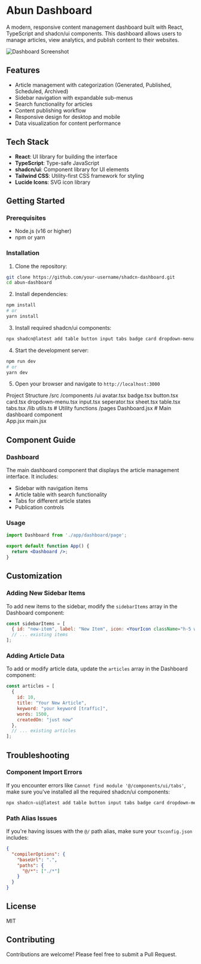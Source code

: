 # Abun Dashboard

A modern, responsive content management dashboard built with React, TypeScript and shadcn/ui components. This dashboard allows users to manage articles, view analytics, and publish content to their websites.

![Dashboard Screenshot](https://placeholder-image.com/dashboard-screenshot.png)

## Features

- Article management with categorization (Generated, Published, Scheduled, Archived)
- Sidebar navigation with expandable sub-menus
- Search functionality for articles
- Content publishing workflow
- Responsive design for desktop and mobile
- Data visualization for content performance

## Tech Stack

- **React**: UI library for building the interface
- **TypeScript**: Type-safe JavaScript
- **shadcn/ui**: Component library for UI elements
- **Tailwind CSS**: Utility-first CSS framework for styling
- **Lucide Icons**: SVG icon library

## Getting Started

### Prerequisites

- Node.js (v16 or higher)
- npm or yarn

### Installation

1. Clone the repository:
```bash
git clone https://github.com/your-username/shadcn-dashboard.git
cd abun-dashboard
```

2. Install dependencies:
```bash
npm install
# or
yarn install
```

3. Install required shadcn/ui components:
```bash
npx shadcn@latest add table button input tabs badge card dropdown-menu
```

4. Start the development server:
```bash
npm run dev
# or
yarn dev
```

5. Open your browser and navigate to `http://localhost:3000`

Project Structure
/src
  /components
    /ui
      avatar.tsx
      badge.tsx
      button.tsx
      card.tsx
      dropdown-menu.tsx
      input.tsx
      seperator.tsx
      sheet.tsx
      table.tsx
      tabs.tsx
  /lib
    utils.ts  # Utility functions
  /pages
    Dashboard.jsx  # Main dashboard component  
  App.jsx
  main.jsx

## Component Guide

### Dashboard

The main dashboard component that displays the article management interface. It includes:

- Sidebar with navigation items
- Article table with search functionality
- Tabs for different article states
- Publication controls

### Usage

```jsx
import Dashboard from './app/dashboard/page';

export default function App() {
  return <Dashboard />;
}
```

## Customization

### Adding New Sidebar Items

To add new items to the sidebar, modify the `sidebarItems` array in the Dashboard component:

```jsx
const sidebarItems = [
  { id: "new-item", label: "New Item", icon: <YourIcon className="h-5 w-5" /> },
  // ... existing items
];
```

### Adding Article Data

To add or modify article data, update the `articles` array in the Dashboard component:

```jsx
const articles = [
  { 
    id: 10, 
    title: "Your New Article", 
    keyword: "your keyword [traffic]", 
    words: 1500, 
    createdOn: "just now" 
  },
  // ... existing articles
];
```

## Troubleshooting

### Component Import Errors

If you encounter errors like `Cannot find module '@/components/ui/tabs'`, make sure you've installed all the required shadcn/ui components:

```bash
npx shadcn-ui@latest add table button input tabs badge card dropdown-menu
```

### Path Alias Issues

If you're having issues with the `@/` path alias, make sure your `tsconfig.json` includes:

```json
{
  "compilerOptions": {
    "baseUrl": ".",
    "paths": {
      "@/*": ["./*"]
    }
  }
}
```

## License

MIT

## Contributing

Contributions are welcome! Please feel free to submit a Pull Request.